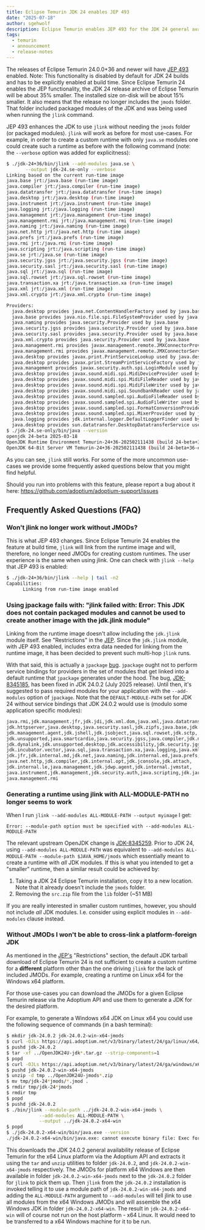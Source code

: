 ```yaml
---
title: Eclipse Temurin JDK 24 enables JEP 493
date: "2025-07-18"
author: sgehwolf
description: Eclipse Temurin enables JEP 493 for the JDK 24 general availability release (24.0.0+36) which significantly reduces the size of the JDK archive.
tags:
  - temurin
  - announcement
  - release-notes
---
```


The releases of Eclipse Temurin 24.0.0+36 and newer will have [JEP
493](https://openjdk.org/jeps/493) enabled. Note: This functionality is
disabled by default for JDK 24 builds and has to be explicitly enabled at build
time. Since Eclipse Temurin 24 enables the JEP functionality, the JDK 24
release archive of Eclipse Temurin will be about 35% smaller. The installed
size on-disk will be about 15% smaller. It also means that the release no
longer includes the `jmods` folder. That folder included packaged modules of
the JDK and was being used when running the `jlink` command.

JEP 493 enhances the JDK to use `jlink` without needing the `jmods` folder (or
packaged modules). `jlink` will work as before for most use-cases. For example,
in order to create a custom runtime with only `java.se` modules one could
create such a runtime as before with the following command (note: the
`--verbose` option was added for explicitness):

```bash
$ ./jdk-24+36/bin/jlink --add-modules java.se \
       --output jdk-24.se-only --verbose
Linking based on the current run-time image
java.base jrt:/java.base (run-time image)
java.compiler jrt:/java.compiler (run-time image)
java.datatransfer jrt:/java.datatransfer (run-time image)
java.desktop jrt:/java.desktop (run-time image)
java.instrument jrt:/java.instrument (run-time image)
java.logging jrt:/java.logging (run-time image)
java.management jrt:/java.management (run-time image)
java.management.rmi jrt:/java.management.rmi (run-time image)
java.naming jrt:/java.naming (run-time image)
java.net.http jrt:/java.net.http (run-time image)
java.prefs jrt:/java.prefs (run-time image)
java.rmi jrt:/java.rmi (run-time image)
java.scripting jrt:/java.scripting (run-time image)
java.se jrt:/java.se (run-time image)
java.security.jgss jrt:/java.security.jgss (run-time image)
java.security.sasl jrt:/java.security.sasl (run-time image)
java.sql jrt:/java.sql (run-time image)
java.sql.rowset jrt:/java.sql.rowset (run-time image)
java.transaction.xa jrt:/java.transaction.xa (run-time image)
java.xml jrt:/java.xml (run-time image)
java.xml.crypto jrt:/java.xml.crypto (run-time image)

Providers:
  java.desktop provides java.net.ContentHandlerFactory used by java.base
  java.base provides java.nio.file.spi.FileSystemProvider used by java.base
  java.naming provides java.security.Provider used by java.base
  java.security.jgss provides java.security.Provider used by java.base
  java.security.sasl provides java.security.Provider used by java.base
  java.xml.crypto provides java.security.Provider used by java.base
  java.management.rmi provides javax.management.remote.JMXConnectorProvider used by java.management
  java.management.rmi provides javax.management.remote.JMXConnectorServerProvider used by java.management
  java.desktop provides javax.print.PrintServiceLookup used by java.desktop
  java.desktop provides javax.print.StreamPrintServiceFactory used by java.desktop
  java.management provides javax.security.auth.spi.LoginModule used by java.base
  java.desktop provides javax.sound.midi.spi.MidiDeviceProvider used by java.desktop
  java.desktop provides javax.sound.midi.spi.MidiFileReader used by java.desktop
  java.desktop provides javax.sound.midi.spi.MidiFileWriter used by java.desktop
  java.desktop provides javax.sound.midi.spi.SoundbankReader used by java.desktop
  java.desktop provides javax.sound.sampled.spi.AudioFileReader used by java.desktop
  java.desktop provides javax.sound.sampled.spi.AudioFileWriter used by java.desktop
  java.desktop provides javax.sound.sampled.spi.FormatConversionProvider used by java.desktop
  java.desktop provides javax.sound.sampled.spi.MixerProvider used by java.desktop
  java.logging provides jdk.internal.logger.DefaultLoggerFinder used by java.base
  java.desktop provides sun.datatransfer.DesktopDatatransferService used by java.datatransfer 
$ ./jdk-24.se-only/bin/java --version
openjdk 24-beta 2025-03-18
OpenJDK Runtime Environment Temurin-24+36-202502111438 (build 24-beta+36-ea)
OpenJDK 64-Bit Server VM Temurin-24+36-202502111438 (build 24-beta+36-ea, mixed mode)
```

As you can see, `jlink` still works. For some of the more uncommon use-cases we
provide some frequently asked questions below that you might find helpful.

Should you run into problems with this feature, please report a bug about it here:
https://github.com/adoptium/adoptium-support/issues

## Frequently Asked Questions (FAQ)

### Won't jlink no longer work without JMODs?

This is what JEP 493 changes. Since Eclipse Temurin 24 enables the feature at
build time, `jlink` will link from the runtime image and will, therefore, no
longer need JMODs for creating custom runtimes. The user experience is the same
when using jlink.  One can check with `jlink --help` that JEP 493 is enabled:

```bash
$ ./jdk-24+36/bin/jlink --help | tail -n2
Capabilities:
      Linking from run-time image enabled
```

### Using jpackage fails with: "jlink failed with: Error: This JDK does not contain packaged modules and cannot be used to create another image with the jdk.jlink module"

Linking from the runtime image doesn't allow including the `jdk.jlink` module
itself. See "Restrictions" in the [JEP](https://openjdk.org/jeps/493). Since
the `jdk.jlink` module, with JEP 493 enabled, includes extra data needed for
linking from the runtime image, it has been decided to prevent such multi-hop
`jlink` runs.

With that said, this is actually a `jpackage`
[bug](https://bugs.openjdk.org/browse/JDK-8345185). `jpackage` ought not to
perform service bindings for providers in the set of modules that get linked
into a default runtime that `jpackage` generates under the hood. The bug,
[JDK-8345185](https://bugs.openjdk.org/browse/JDK-8345185), has been fixed in
JDK 24.0.2 (July 2025 release). Until then, it's suggested to pass required
modules for your application with the `--add-modules` option of `jpackage`.
Note that the `DEFAULT-MODULE-PATH` set for JDK 24 without service bindings
that JDK 24.0.2 would use is (modulo some application specific modules):

```bash
java.rmi,jdk.management.jfr,jdk.jdi,jdk.xml.dom,java.xml,java.datatransfer,
jdk.httpserver,java.desktop,java.security.sasl,jdk.zipfs,java.base,jdk.javadoc,
jdk.management.agent,jdk.jshell,jdk.jsobject,java.sql.rowset,jdk.sctp,
jdk.unsupported,java.smartcardio,java.security.jgss,java.compiler,jdk.nio.mapmode,
jdk.dynalink,jdk.unsupported.desktop,jdk.accessibility,jdk.security.jgss,
jdk.incubator.vector,java.sql,java.transaction.xa,java.logging,java.xml.crypto,
jdk.jfr,jdk.internal.md,jdk.net,java.naming,jdk.internal.ed,java.prefs,
java.net.http,jdk.compiler,jdk.internal.opt,jdk.jconsole,jdk.attach,
jdk.internal.le,java.management,jdk.jdwp.agent,jdk.internal.jvmstat,
java.instrument,jdk.management,jdk.security.auth,java.scripting,jdk.jartool,
java.management.rmi
```

### Generating a runtime using jlink with ALL-MODULE-PATH no longer seems to work

When I run `jlink --add-modules ALL-MODULE-PATH --output myimage` I get:

```output
Error: --module-path option must be specified with --add-modules ALL-MODULE-PATH
```

The relevant upstream OpenJDK change is
[JDK-8345259](https://bugs.openjdk.org/browse/JDK-8345259). Prior to JDK 24,
using `--add-modules ALL-MODULE-PATH` was equivalent to `--add-modules
ALL-MODULE-PATH --module-path $JAVA_HOME/jmods` which essentially meant to
create a runtime with *all* JDK modules. If this is what you intended to get a
"smaller" runtime, then a similar result could be achieved by:

1. Taking a JDK 24 Eclipse Temurin installation, copy it to a new location.
   Note that it already doesn't include the `jmods` folder.
2. Removing the `src.zip` file from the `lib` folder (~51 MB)

If you are really interested in smaller custom runtimes, however, you should
not include *all* JDK modules. I.e. consider using explicit modules in
`--add-modules` clause instead.

### Without JMODs I won't be able to cross-link a platform-foreign JDK

As mentioned in the [JEP's](https://openjdk.org/jeps/493) "Restrictions"
section, the default JDK tarball download of Eclipse Temurin 24 is not
sufficient to create a custom runtime for a **different** platform other than
the one driving `jlink` for the lack of included JMODs. For example, creating a
runtime on Linux x64 for the Windows x64 platform.

For those use-cases you can download the JMODs for a given Eclipse Temurin
release via the Adoptium API and use them to generate a JDK for the desired
platform.

For example, to generate a Windows x64 JDK on Linux x64 you could use the
following sequence of commands (in a bash terminal):

```bash
$ mkdir jdk-24.0.2 jdk-24.0.2-win-x64-jmods
$ curl -OJLs https://api.adoptium.net/v3/binary/latest/24/ga/linux/x64/jdk/hotspot/normal/eclipse # Linux x64 JDK
$ pushd jdk-24.0.2
$ tar -xf ../OpenJDK24U-jdk*.tar.gz --strip-components=1
$ popd
$ curl -OJLs https://api.adoptium.net/v3/binary/latest/24/ga/windows/x64/jmods/hotspot/normal/eclipse # Windows x64 JMODs
$ pushd jdk-24.0.2-win-x64-jmods
$ unzip -d tmp ../OpenJDK24U-jmods*.zip
$ mv tmp/jdk-24*jmods/*.jmod .
$ rmdir tmp/jdk-24*jmods
$ rmdir tmp
$ popd
$ pushd jdk-24.0.2
$ ./bin/jlink --module-path ../jdk-24.0.2-win-x64-jmods \
            --add-modules ALL-MODULE-PATH \
            --output ../jdk-24.0.2-x64-win
$ popd
$ ./jdk-24.0.2-x64-win/bin/java.exe --version
./jdk-24.0.2-x64-win/bin/java.exe: cannot execute binary file: Exec format error
```

This downloads the JDK 24.0.2 general availability release of Eclipse Temurin
for the x64 Linux platform via the Adoptium API and extracts it using the `tar`
and `unzip` utilities to folder `jdk-24.0.2`, and `jdk-24.0.2-win-x64-jmods`
respectively. The JMODs for platform x64 Windows are then available in folder
`jdk-24.0.2-win-x64-jmods` next to the `jdk-24.0.2` folder for `jlink` to pick
them up. Then `jlink` from the `jdk-24.0.2` installation is invoked telling it
to use a module path of `jdk-24.0.2-win-x64-jmods` and adding the
`ALL-MODULE-PATH` argument to `--add-modules` will tell jlink to use all
modules from the x64 Windows JMODs and will assemble the x64 Windows JDK in
folder `jdk-24.0.2-x64-win`. The result in `jdk-24.0.2-x64-win` will of course
not run on the host platform - x64 Linux. It would need to be transferred to a
x64 Windows machine for it to be run.
